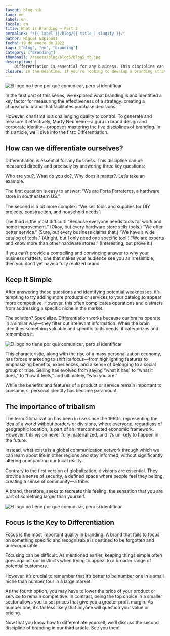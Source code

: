 ```yaml
---
layout: blog.njk
lang: en
label: en
locale: en
title: What is Branding – Part 2
permalink: "/{{ label }}/blog/{{ title | slugify }}/"
author: Miguel Espinosa
fecha: 19 de enero de 2022
tags: ["blog", "en", "branding"]
category: ["Branding"]
thumbnail: /assets/blog/blog5/blog5_tb.jpg
description: |
    Differentiation is essential for any business. This discipline can be measured directly and precisely by answering three key questions: Who are you?, What do you do?, Why does it matter? The first question is easy to answer.
closure: In the meantime, if you’re looking to develop a branding strategy for your business, contact us—we specialize in branding and brand management.
---
```


![El logo no tiene por qué comunicar, pero sí identificar](/assets/blog/blog5/blog5a.jpg)

In the first part of this series, we explored what branding is and identified a key factor for measuring the effectiveness of a strategy: creating a charismatic brand that facilitates purchase decisions.

However, charisma is a challenging quality to control. To generate and measure it effectively, Marty Neumeier—a guru in brand design and corporate identity—proposes mastering the five disciplines of branding. In this article, we’ll dive into the first: Differentiation.

## How can we differentiate ourselves?

Differentiation is essential for any business. This discipline can be measured directly and precisely by answering three key questions:

Who are you?, What do you do?, Why does it matter?. Let’s take an example:

The first question is easy to answer: “We are Forta Ferreteros, a hardware store in southeastern US.”.

The second is a bit more complex: “We sell tools and supplies for DIY projects, construction, and household needs”.

The third is the most difficult: “Because everyone needs tools for work and home improvement.” (Okay, but every hardware store sells tools.) “We offer better service.” (Sure, but every business claims that.) “We have a wide catalog of tools.” (Alright, but I only need one specific tool.) “We are experts and know more than other hardware stores.” (Interesting, but prove it.)

If you can’t provide a compelling and convincing answer to why your business matters, one that makes your audience see you as irresistible, then you don’t yet have a fully realized brand.

## Keep It Simple

After answering these questions and identifying potential weaknesses, it’s tempting to try adding more products or services to your catalog to appear more competitive. However, this often complicates operations and distracts from addressing a specific niche in the market.

The solution? Specialize. Differentiation works because our brains operate in a similar way—they filter out irrelevant information. When the brain identifies something valuable and specific to its needs, it categorizes and remembers it.

![El logo no tiene por qué comunicar, pero sí identificar](/assets/blog/blog5/blog5b.jpg)

This characteristic, along with the rise of a mass personalization economy, has forced marketing to shift its focus—from highlighting features to emphasizing benefits, experiences, and a sense of belonging to a social group or tribe. Selling has evolved from saying “what it has” to “what it does,” to “how it feels,” and ultimately, “who you are.”

While the benefits and features of a product or service remain important to consumers, personal identity has become paramount.

## The importance of tribalism

The term Globalization has been in use since the 1960s, representing the idea of a world without borders or divisions, where everyone, regardless of geographic location, is part of an interconnected economic framework. However, this vision never fully materialized, and it’s unlikely to happen in the future.

Instead, what exists is a global communication network through which we can learn about life in other regions and stay informed, without significantly altering or impacting our local reality.

Contrary to the first version of globalization, divisions are essential. They provide a sense of security, a defined space where people feel they belong, creating a sense of community—a tribe.

A brand, therefore, seeks to recreate this feeling: the sensation that you are part of something larger than yourself.

![El logo no tiene por qué comunicar, pero sí identificar](/assets/blog/blog5/blog5c.jpg)

## Focus Is the Key to Differentiation

Focus is the most important quality in branding. A brand that fails to focus on something specific and recognizable is destined to be forgotten and unrecognizable.

Focusing can be difficult. As mentioned earlier, keeping things simple often goes against our instincts when trying to appeal to a broader range of potential customers.

However, it’s crucial to remember that it’s better to be number one in a small niche than number four in a large market.

As the fourth option, you may have to lower the price of your product or service to remain competitive. In contrast, being the top choice in a smaller sector allows you to set prices that give you a greater profit margin. As number one, it’s far less likely that anyone will question your value or pricing.

Now that you know how to differentiate yourself, we’ll discuss the second discipline of branding in our third article. See you then!